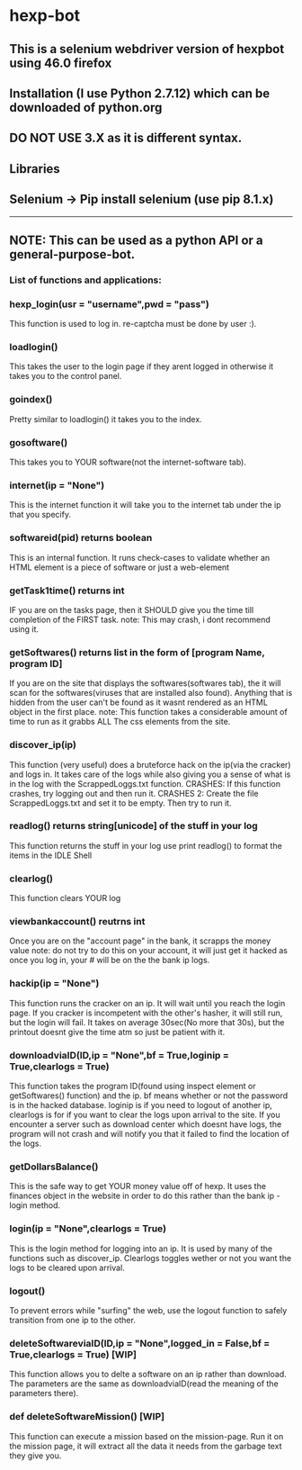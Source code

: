 # hexp-bot
## This is a selenium webdriver version of hexpbot using 46.0 firefox
## Installation (I use Python 2.7.12) which can be downloaded of python.org
## DO NOT USE 3.X as it is different syntax.
## Libraries
## Selenium -> Pip install selenium (use pip 8.1.x)
---------------------------------------------------------------------
## NOTE: This can be used as a python API or a general-purpose-bot.

### List of functions and applications:

### hexp_login(usr = "username",pwd = "pass")
This function is used to log in. re-captcha must be done by user :).

### loadlogin()
This takes the user to the login page if they arent logged in
otherwise it takes you to the control panel.

### goindex()
Pretty similar to loadlogin() it takes you to the index.

### gosoftware()
This takes you to YOUR software(not the internet-software tab).

### internet(ip = "None")
This is the internet function it will take you to the internet tab under the ip that you specify.

### softwareid(pid) returns boolean
This is an internal function.  It runs check-cases to validate whether an HTML element is a piece of software or just a web-element

### getTask1time() returns int
IF you are on the tasks page, then it SHOULD give you the time till completion of the FIRST task.
note: This may crash, i dont recommend using it.

### getSoftwares() returns list in the form of [program Name, program ID]
If you are on the site that displays the softwares(softwares tab), the it will scan for the softwares(viruses that are installed also found).  Anything that is hidden from the user can't be found as it wasnt rendered as an HTML object in the first place.
note: This function takes a considerable amount of time to run as it grabbs ALL The css elements from the site.

### discover_ip(ip)
This function (very useful) does a bruteforce hack on the ip(via the cracker) and logs in.  It takes care of the logs while also giving you a sense of what is in the log with the ScrappedLoggs.txt function.
CRASHES: If this function crashes, try logging out and then run it.
CRASHES 2: Create the file ScrappedLoggs.txt and set it to be empty.  Then try to run it.

### readlog() returns string[unicode] of the stuff in your log
This function returns the stuff in your log use print readlog() to format the items in the IDLE Shell

### clearlog()
This function clears YOUR log

### viewbankaccount() reutrns int
Once you are on the "account page" in the bank, it scrapps the money value
note: do not try to do this on your account, it will just get it hacked as once you log in, your # will be on the the bank ip logs.

### hackip(ip = "None")
This function runs the cracker on an ip. It will wait until you reach the login page.
If you cracker is incompetent with the other's hasher, it will still run, but the login will fail.
It takes on average 30sec(No more that 30s), but the printout doesnt give the time atm so just be patient with it.

### downloadviaID(ID,ip = "None",bf = True,loginip = True,clearlogs = True)
This function takes the program ID(found using inspect element or getSoftwares() function) and the ip.  bf means whether or not the password is in the hacked database. loginip is if you need to logout of another ip, clearlogs is for if you want to clear the logs upon arrival to the site.  If you encounter a server such as download center which doesnt have logs, the program will not crash and will notify you that it failed to find the location of the logs.

### getDollarsBalance()
This is the safe way to get YOUR money value off of hexp. It uses the finances object in the website in order to do this rather than the bank ip - login method.

### login(ip = "None",clearlogs = True)
This is the login method for logging into an ip.  It is used by many of the functions such as discover_ip. Clearlogs toggles wether or not you want the logs to be cleared upon arrival.

### logout()
To prevent errors while "surfing" the web, use the logout function to safely transition from one ip to the other.

### deleteSoftwareviaID(ID,ip = "None",logged_in = False,bf = True,clearlogs = True) [WIP]
This function allows you to delte a software on an ip rather than download. The parameters are the same as downloadviaID(read the meaning of the parameters there).

### def deleteSoftwareMission() [WIP]
This function can execute a mission based on the mission-page.  Run it on the mission page, it will extract all the data it needs from the garbage text they give you.
